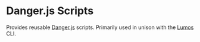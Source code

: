 # Danger.js Scripts

Provides reusable [Danger.js](https://danger.systems/js/) scripts. Primarily used in unison with the
[Lumos](https://www.npmjs.com/package/@ori-open/lumos) CLI.
